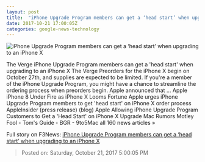 ```yaml
---
layout: post
title:  "iPhone Upgrade Program members can get a ‘head start’ when upgrading to an iPhone X"
date: 2017-10-21 17:00:05Z
categories: google-news-technology
---
```


![iPhone Upgrade Program members can get a ‘head start’ when upgrading to an iPhone X](https://cdn.vox-cdn.com/thumbor/16t0XViL7p7F10yJxlP8hYV2UM8=/0x146:2040x1214/fit-in/1200x630/cdn.vox-cdn.com/uploads/chorus_asset/file/9237921/dbohn_170912_1993_0011_2.jpg)

The Verge iPhone Upgrade Program members can get a 'head start' when upgrading to an iPhone X The Verge Preorders for the iPhone X begin on October 27th, and supplies are expected to be limited. If you're a member of the iPhone Upgrade Program, you might have a chance to streamline the ordering process when preorders begin. Apple announced that ... Apple iPhone 8 Under Fire as iPhone X Looms Fortune Apple urges iPhone Upgrade Program members to get 'head start' on iPhone X order process AppleInsider (press release) (blog) Apple Allowing iPhone Upgrade Program Customers to Get a 'Head Start' on iPhone X Upgrade Mac Rumors Motley Fool - Tom's Guide - BGR - 9to5Mac all 160 news articles »


Full story on F3News: [iPhone Upgrade Program members can get a ‘head start’ when upgrading to an iPhone X](http://www.f3nws.com/n/eJtmzH)

> Posted on: Saturday, October 21, 2017 5:00:05 PM
